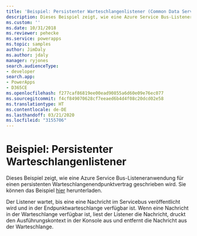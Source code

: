 ```yaml
---
title: 'Beispiel: Persistenter Warteschlangenlistener (Common Data Service) | Microsoft-Dokumentation'
description: Dieses Beispiel zeigt, wie eine Azure Service Bus-Listeneranwendung für einen persistenten Warteschlangenendpunktvertrag geschrieben wird.
ms.custom: ''
ms.date: 10/31/2018
ms.reviewer: pehecke
ms.service: powerapps
ms.topic: samples
author: JimDaly
ms.author: jdaly
manager: ryjones
search.audienceType:
- developer
search.app:
- PowerApps
- D365CE
ms.openlocfilehash: f277caf86819ee00ead90855a6d60e09e76ec077
ms.sourcegitcommit: f4cf849070628cf7eeaed6b4d4f08c20dcd02e58
ms.translationtype: HT
ms.contentlocale: de-DE
ms.lasthandoff: 03/21/2020
ms.locfileid: "3155706"
---
```

# <a name="sample-persistent-queue-listener"></a>Beispiel: Persistenter Warteschlangenlistener

<!-- https://docs.microsoft.com/dynamics365/customer-engagement/developer/sample-persistent-queue-listener -->

Dieses Beispiel zeigt, wie eine Azure Service Bus-Listeneranwendung für einen persistenten Warteschlangenendpunktvertrag geschrieben wird. Sie können das Beispiel [hier](https://github.com/Microsoft/PowerApps-Samples/tree/master/cds/orgsvc/C%23/PersistentQueueListener) herunterladen.

Der Listener wartet, bis eine eine Nachricht im Servicebus veröffentlicht wird und in der Endpunktwarteschlange verfügbar ist. Wenn eine Nachricht in der Warteschlange verfügbar ist, liest der Listener die Nachricht, druckt den Ausführungskontext in der Konsole aus und entfernt die Nachricht aus der Warteschlange.
